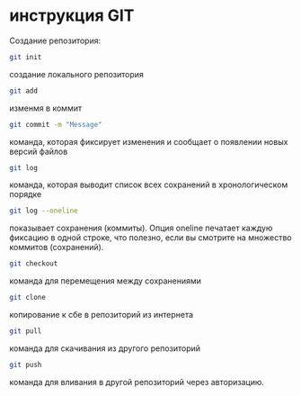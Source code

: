# инструкция GIT

Создание репозитория:
```sh
git init
```
создание локального репозитория
```sh
git add
```
изменмя в коммит
```sh
git commit -m "Message"
```
команда, которая фиксирует изменения и сообщает о появлении
новых версий файлов
```sh
git log
```
команда, которая выводит список всех сохранений в хронологическом
порядке
```sh
git log --oneline
```
показывает сохранения (коммиты). Опция oneline печатает каждую фиксацию в одной строке, что полезно,
если вы смотрите на множество коммитов (сохранений).
```sh
git checkout
```
команда для перемещения между сохранениями

```sh
git clone
```
копирование к сбе в репозиторий из интернета

```sh
git pull
```
команда для скачивания из другого репозиторий
```sh
git push
```
команда для вливания в другой репозиторий через авторизацию.